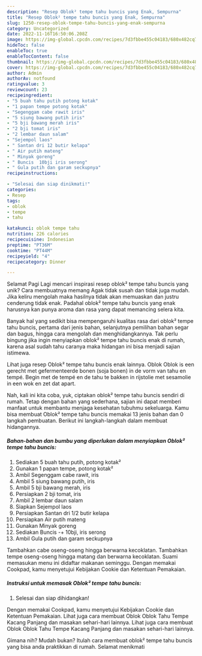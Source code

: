 ```yaml
---
description: "Resep Oblok² tempe tahu buncis yang Enak, Sempurna"
title: "Resep Oblok² tempe tahu buncis yang Enak, Sempurna"
slug: 1250-resep-oblok-tempe-tahu-buncis-yang-enak-sempurna
category: Uncategorized
date: 2022-11-16T16:50:06.208Z
image: https://img-global.cpcdn.com/recipes/7d3fbbe455c04183/680x482cq70/oblok-tempe-tahu-buncis-foto-resep-utama.jpg
hideToc: false
enableToc: true
enableTocContent: false
thumbnail: https://img-global.cpcdn.com/recipes/7d3fbbe455c04183/680x482cq70/oblok-tempe-tahu-buncis-foto-resep-utama.jpg
cover: https://img-global.cpcdn.com/recipes/7d3fbbe455c04183/680x482cq70/oblok-tempe-tahu-buncis-foto-resep-utama.jpg
author: Admin
authorAv: notfound
ratingvalue: 3
reviewcount: 23
recipeingredient:
- "5 buah tahu putih potong kotak"
- "1 papan tempe potong kotak"
- "Segenggam cabe rawit iris"
- "5 siung bawang putih iris"
- "5 bji bawang merah iris"
- "2 bji tomat iris"
- "2 lembar daun salam"
- "Sejempol laos"
- " Santan dri 12 butir kelapa"
- " Air putih mateng"
- " Minyak goreng"
- " Buncis  10bji iris serong"
- " Gula putih dan garam seckupnya"
recipeinstructions:

- "Selesai dan siap dinikmati!"
categories:
- Resep
tags:
- oblok
- tempe
- tahu

katakunci: oblok tempe tahu 
nutrition: 226 calories
recipecuisine: Indonesian
preptime: "PT36M"
cooktime: "PT44M"
recipeyield: "4"
recipecategory: Dinner

---
```



Selamat Pagi Lagi mencari inspirasi resep oblok² tempe tahu buncis yang unik? Cara membuatnya memang Agak tidak susah dan tidak juga mudah. Jika keliru mengolah maka hasilnya tidak akan memuaskan dan justru cenderung tidak enak. Padahal oblok² tempe tahu buncis yang enak harusnya kan punya aroma dan rasa yang dapat memancing selera kita.


Banyak hal yang sedikit bisa mempengaruhi kualitas rasa dari oblok² tempe tahu buncis, pertama dari jenis bahan, selanjutnya pemilihan bahan segar dan bagus, hingga cara mengolah dan menghidangkannya. Tak perlu bingung jika ingin menyiapkan oblok² tempe tahu buncis enak di rumah, karena asal sudah tahu caranya maka hidangan ini bisa menjadi sajian istimewa.

Lihat juga resep Oblok² tempe tahu buncis enak lainnya. Oblok Oblok is een gerecht met gefermenteerde bonen (soja bonen) in de vorm van tahu en tempé. Begin met de tempé en de tahu te bakken in rijstolie met sesamolie in een wok en zet dat apart.


Nah, kali ini kita coba, yuk, ciptakan oblok² tempe tahu buncis sendiri di rumah. Tetap dengan bahan yang sederhana, sajian ini dapat memberi manfaat untuk membantu menjaga kesehatan tubuhmu sekeluarga. Kamu bisa membuat Oblok² tempe tahu buncis memakai 13 jenis bahan dan 0 langkah pembuatan. Berikut ini langkah-langkah dalam membuat hidangannya.

<!--inarticleads1-->

##### Bahan-bahan dan bumbu yang diperlukan dalam menyiapkan Oblok² tempe tahu buncis:

1. Sediakan 5 buah tahu putih, potong kotak²
1. Gunakan 1 papan tempe, potong kotak²
1. Ambil Segenggam cabe rawit, iris
1. Ambil 5 siung bawang putih, iris
1. Ambil 5 bji bawang merah, iris
1. Persiapkan 2 bji tomat, iris
1. Ambil 2 lembar daun salam
1. Siapkan Sejempol laos
1. Persiapkan  Santan dri 1/2 butir kelapa
1. Persiapkan  Air putih mateng
1. Gunakan  Minyak goreng
1. Sediakan  Buncis -+ 10bji, iris serong
1. Ambil  Gula putih dan garam seckupnya


Tambahkan cabe oseng-oseng hingga berwarna kecoklatan. Tambahkan tempe oseng-oseng hingga matang dan berwarna kecoklatan. Suami memasukan menu ini didaftar makanan seminggu. Dengan memakai Cookpad, kamu menyetujui Kebijakan Cookie dan Ketentuan Pemakaian. 

<!--inarticleads2-->

##### Instruksi untuk memasak Oblok² tempe tahu buncis:


1. Selesai dan siap dihidangkan!

Dengan memakai Cookpad, kamu menyetujui Kebijakan Cookie dan Ketentuan Pemakaian. Lihat juga cara membuat Oblok Oblok Tahu Tempe Kacang Panjang dan masakan sehari-hari lainnya. Lihat juga cara membuat Oblok Oblok Tahu Tempe Kacang Panjang dan masakan sehari-hari lainnya. 

Gimana nih? Mudah bukan? Itulah cara membuat oblok² tempe tahu buncis yang bisa anda praktikkan di rumah. Selamat menikmati
